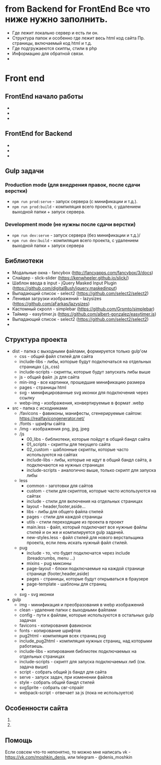 # from Backend for FrontEnd Все что ниже нужно заполнить.

-  Где лежит локально сервер и есть ли он.
-  Структура папок и особенно где лежит весь html код сайта Пр. страницы, включаемый код html и т.д.
-  Где подгружаеются скипты, стили в php
-  Информацию для обратной связи.
-  
 
# Front end

## FrontEnd начало работы
- 
- 
- 

## FrontEnd for Backend
- 
- 
- 

## Gulp задачи
### Production mode (для внедрения правок, после сдачи верстки)
- ``npm run prod:serve`` - запуск сервера (c минификации и т.д.). <br>
- ``npm run prod:build`` - компиляция всего проекта, с удалением выходной папки + запуск сервера. <br>

### Development mode (не нужны после сдачи верстки)
- ``npm run dev:serve`` - запуск сервера (без минификации и т.д.)/
- ``npm run dev:build`` - компиляция всего проекта, с удалением выходной папки + запуск сервера 

## Библиотеки
- Модальные окна - fancybox (http://fancyapps.com/fancybox/3/docs)
- Слайдер - slick-slider (https://kenwheeler.github.io/slick/)
- Шаблон ввода в input - jQuery Masked Input Plugin (https://github.com/digitalBush/jquery.maskedinput)
- Выпадающий список - select2 (https://github.com/select2/select2)
- Ленивая загрузки изображений - lazysizes (https://github.com/aFarkas/lazysizes)
- Кастомный скролл - simplebar (https://github.com/Grsmto/simplebar)
- Таймер - easytimer.js (https://github.com/albert-gonzalez/easytimer.js)
- Выпадающий список - select2 (https://github.com/select2/select2)
- 

## Cтруктура проекта
- dist - папка с выходными файлами, формируется только gulp'ом
    - css - общий файл стилей для сайта
    - include-libs - либы, которые будут подключаться на отдельных страницах (.js,.css)
    - include-scripts - скрипты, которые будут запускать либы выше
    - js - общий файл .js для сайта
    - min-img - все картинки, прошедшие минификацию размера
    - pages - страницы html
    - svg - минифицированные svg иконки для подключения через ссылку
    - webp-img - изображения, конвертируемые в формат .webp
- src - папка с исходниками
    - /favicons - фавиконы, манифесты, сгенерируемые сайтом: https://realfavicongenerator.net/
    - /fonts - шрифты сайта
    - /img - изображения png, jpg, jpeg
    - /js
        - 00_libs - библиотеки, которые пойдут в общий бандл сайта
        - 01_scripts - скрипты для текущего сайта
        - 02_custom - шаблонные скрипты, которые часто используются на сайтах
        - include-libs - либы, которые не идут в общий бандл сайта, а подключаются на нужных страницах
        - include-scripts - аналогично выше, только скрипт для запуска либы
    - less
        - common - заготовки для сайтов
        - custom - стили для скриптов, которые часто используются на сайтах
        - include - стили для включения на отдельных страницах
        - layout - header,footer,aside...
        - libs - либы для общего файла стилей
        - pages - стили для каждой страницы
        - utils - стили переходящие из проекта в проект
        - main.less - файл, который подключает все нужные файлы стилей и он же и компилируется gulp задачей.
        - new-styles.less - файл стилей для нового верстальщика проекта, если лень искать нужный файл стилей.
    - pug
        - include - то, что будет подключатся через include (breadcrumbs, menu ...)
        - mixins - pug миксины
        - page-layout - блоки подключаемые на каждой странице странице (footer,header,aside)
        - pages - страницы, которые будут открываться в браузере
        - page-template - шаблоны для страниц
        - 
    - svg - svg иконки
- gulp
    - img - минификация и преобразования в webp изображений
    - clean - удаление папки с выходными файлами
    - config - пути к файлам, которые используются в остальных gulp задачах
    - favicons - копирования фавиконок
    - fonts - копирование шрифтов
    - pug2html - компиляция всех страниц pug    
    - include_pug2html - компиляция нужных страниц, над которыми работаешь.
    - include-libs - копирования библиотек подключаемых на отдельных страницах
    - include-scripts - скрипт для запуска подключаемых либ (см. задача выше)
    - script - собрать общий js бандл для сайта
    - serve - запуск задач, при изменении файлов
    - style - собрать общий бандл стилей
    - svgSprite - собрать свг-спрайт
    - webpack-script - отвечает за js (пока не используется)

## Особенности сайта
1. 
2.     

## Помощь
Если совсем что-то непонятно, то можно мне написать vk - https://vk.com/moshkin_denis, или telegram - @denis_moshkin

